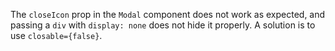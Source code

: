 The `closeIcon` prop in the `Modal` component does not work as expected, and passing a `div` with `display: none` does not hide it properly. A solution is to use `closable={false}`.
